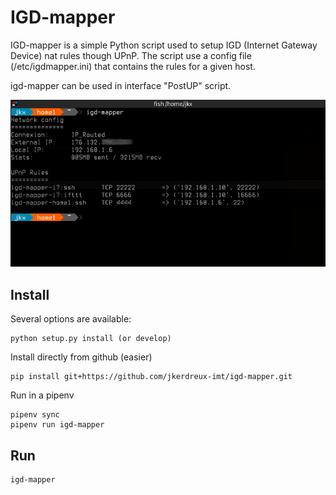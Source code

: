 # IGD-mapper

IGD-mapper is a simple Python script used to setup IGD (Internet Gateway Device) nat rules though UPnP.
The script use a config file (/etc/igdmapper.ini) that contains the rules for a given host. 

igd-mapper can be used in interface "PostUP" script.

 ![IGD-mapper](./screenshots/shot.jpg)

    
## Install
Several options are available:

    python setup.py install (or develop)

Install directly from github (easier) 

    pip install git+https://github.com/jkerdreux-imt/igd-mapper.git

Run in a pipenv 

    pipenv sync
    pipenv run igd-mapper

## Run

    igd-mapper 

